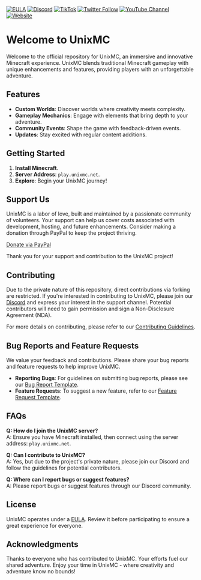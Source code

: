 [![EULA](https://img.shields.io/badge/EULA-Read%20Here-blue.svg)](https://github.com/UnixMC-Project/.github/blob/main/EULA.md)
[![Discord](https://img.shields.io/discord/1057831496926376018.svg?label=&logo=discord&logoColor=ffffff&color=7389D8&labelColor=6A7EC2)](https://discord.gg/unixmc)
[![TikTok](https://img.shields.io/badge/TikTok-%40unixmc-red.svg?logo=tiktok)](https://www.tiktok.com/@unixmc)
[![Twitter Follow](https://img.shields.io/twitter/follow/unixmc?style=social)](https://twitter.com/unixmc)
[![YouTube Channel](https://img.shields.io/badge/YouTube-Subscribe-red.svg?logo=YouTube)](https://www.youtube.com/channel/UNIXMC_CHANNEL_ID)
[![Website](https://img.shields.io/badge/Website-unixmc.net-blue.svg)](https://www.unixmc.net)

# Welcome to UnixMC

Welcome to the official repository for UnixMC, an immersive and innovative Minecraft experience. UnixMC blends traditional Minecraft gameplay with unique enhancements and features, providing players with an unforgettable adventure.

## Features

- **Custom Worlds**: Discover worlds where creativity meets complexity.
- **Gameplay Mechanics**: Engage with elements that bring depth to your adventure.
- **Community Events**: Shape the game with feedback-driven events.
- **Updates**: Stay excited with regular content additions.

## Getting Started

1. **Install Minecraft**.
2. **Server Address**: `play.unixmc.net`.
3. **Explore**: Begin your UnixMC journey!

## Support Us

UnixMC is a labor of love, built and maintained by a passionate community of volunteers. Your support can help us cover costs associated with development, hosting, and future enhancements. Consider making a donation through PayPal to keep the project thriving.

[Donate via PayPal](https://paypal.me/talesu)

Thank you for your support and contribution to the UnixMC project!

## Contributing

Due to the private nature of this repository, direct contributions via forking are restricted. If you're interested in contributing to UnixMC, please join our [Discord](https://discord.gg/unixmc) and express your interest in the support channel. Potential contributors will need to gain permission and sign a Non-Disclosure Agreement (NDA).

For more details on contributing, please refer to our [Contributing Guidelines](CONTRIBUTING.md).

## Bug Reports and Feature Requests

We value your feedback and contributions. Please share your bug reports and feature requests to help improve UnixMC.

- **Reporting Bugs**: For guidelines on submitting bug reports, please see our [Bug Report Template](.github/BUG_REPORT_TEMPLATE.md).
- **Feature Requests**: To suggest a new feature, refer to our [Feature Request Template](.github/FEATURE_REQUEST_TEMPLATE.md).

## FAQs

**Q: How do I join the UnixMC server?**  
A: Ensure you have Minecraft installed, then connect using the server address: `play.unixmc.net`.

**Q: Can I contribute to UnixMC?**  
A: Yes, but due to the project's private nature, please join our Discord and follow the guidelines for potential contributors.

**Q: Where can I report bugs or suggest features?**  
A: Please report bugs or suggest features through our Discord community.

## License

UnixMC operates under a [EULA](https://github.com/UnixMC-Project/.github/blob/main/EULA.md). Review it before participating to ensure a great experience for everyone.

## Acknowledgments

Thanks to everyone who has contributed to UnixMC. Your efforts fuel our shared adventure. Enjoy your time in UnixMC - where creativity and adventure know no bounds!
